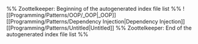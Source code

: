 %% Zoottelkeeper: Beginning of the autogenerated index file list  %%
 ![[Programming/Patterns/OOP/_OOP|_OOP]]
 [[Programming/Patterns/Dependency Injection|Dependency Injection]]
 [[Programming/Patterns/Untitled|Untitled]]
%% Zoottelkeeper: End of the autogenerated index file list  %%
